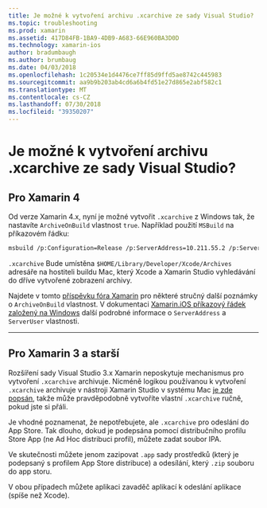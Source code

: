 ```yaml
---
title: Je možné k vytvoření archivu .xcarchive ze sady Visual Studio?
ms.topic: troubleshooting
ms.prod: xamarin
ms.assetid: 417D84FB-1BA9-4DB9-A683-66E960BA3D0D
ms.technology: xamarin-ios
author: bradumbaugh
ms.author: brumbaug
ms.date: 04/03/2018
ms.openlocfilehash: 1c20534e1d4476ce7ff85d9ffd5ae8742c445983
ms.sourcegitcommit: aa9b9b203ab4cd6a6b4fd51e27d865e2abf582c1
ms.translationtype: MT
ms.contentlocale: cs-CZ
ms.lasthandoff: 07/30/2018
ms.locfileid: "39350207"
---
```

# <a name="is-it-possible-to-create-a-xcarchive-archive-from-visual-studio"></a>Je možné k vytvoření archivu .xcarchive ze sady Visual Studio?

## <a name="for-xamarin-4"></a>Pro Xamarin 4

Od verze Xamarin 4.x, nyní je možné vytvořit `.xcarchive` z Windows tak, že nastavíte `ArchiveOnBuild` vlastnost `true`. Například použití `MSBuild` na příkazovém řádku:

```bash
msbuild /p:Configuration=Release /p:ServerAddress=10.211.55.2 /p:ServerUser=xamUser /p:Platform=iPhone /p:ArchiveOnBuild=true /t:"Build" MyProject.csproj
```

`.xcarchive` Bude umístěna `$HOME/Library/Developer/Xcode/Archives` adresáře na hostiteli buildu Mac, který Xcode a Xamarin Studio vyhledávání do dříve vytvořené zobrazení archivy.

Najdete v tomto [příspěvku fóra Xamarin](https://forums.xamarin.com/discussion/comment/156635/#Comment_156635) pro některé stručný další poznámky o `ArchiveOnBuild` vlastnost. V dokumentaci [Xamarin.iOS příkazový řádek založený na Windows](~/ios/get-started/installation/windows/connecting-to-mac/index.md) další podrobné informace o `ServerAddress` a `ServerUser` vlastnosti.

* * *

## <a name="for-xamarin-3-and-earlier"></a>Pro Xamarin 3 a starší

Rozšíření sady Visual Studio 3.x Xamarin neposkytuje mechanismus pro vytvoření `.xcarchive` archivuje. Nicméně logikou používanou k vytvoření `.xcarchive` archivuje v nástroji Xamarin Studio v systému Mac [je zde popsán](https://bugzilla.xamarin.com/show_bug.cgi?id=35#c5), takže může pravděpodobně vytvoříte vlastní `.xcarchive` ručně, pokud jste si přáli.

Je vhodné poznamenat, že nepotřebujete, ale `.xcarchive` pro odeslání do App Store. Tak dlouho, dokud je podepsána pomocí distribučního profilu Store App (ne Ad Hoc distribuci profil), můžete zadat soubor IPA.

Ve skutečnosti můžete jenom zazipovat `.app` sady prostředků (který je podepsaný s profilem App Store distribuce) a odesílání, který `.zip` souboru do app storu.

V obou případech můžete aplikaci zavaděč aplikací k odeslání aplikace (spíše než Xcode).

